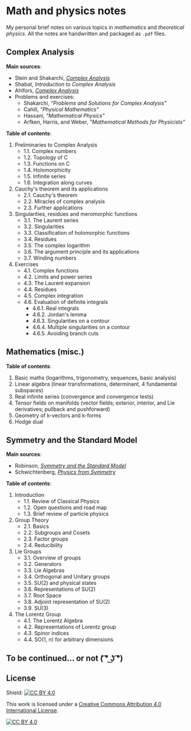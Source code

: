 # Math and physics notes

My personal brief notes on various topics in *mathematics* and *theoretical physics*. All the notes are handwritten and packaged as `.pdf` files.


## Complex Analysis

**Main sources**:

- Stein and Shakarchi, [*Complex Analysis*](https://www.amazon.com/Complex-Analysis-Elias-M-Stein-ebook/dp/B007K1BYD4)
- Shabat, *Introduction to Complex Analysis*
- Ahlfors, [*Complex Analysis*](https://www.amazon.com/Complex-Analysis-Lars-Ahlfors/dp/0070006571)
- Problems and exercises:
    - Shakarchi, *"Problems and Solutions for Complex Analysis"*
    - Cahill, *"Physical Mathematics"*
    - Hassani, *"Mathematical Physics"*
    - Arfken, Harris, and Weber, *"Mathematical Methods for Physicists"*

**Table of contents**:

1. Preliminaries to Complex Analysis
    - 1.1. Complex numbers
    - 1.2. Topology of C
    - 1.3. Functions on C
    - 1.4. Holomorphicity
    - 1.5. Infinite series
    - 1.6. Integration along curves
2. Cauchy's theorem and its applications
    - 2.1. Cauchy's theorem
    - 2.2. Miracles of complex analysis
    - 2.3. Further applications
3. Singularities, residues and meromorphic functions
    - 3.1. The Laurent series
    - 3.2. Singularities
    - 3.3. Classification of holomorphic functions
    - 3.4. Residues
    - 3.5. The complex logarithm
    - 3.6. The argument principle and its applications
    - 3.7. Winding numbers
4. Exercises
    - 4.1. Complex functions
    - 4.2. Limits and power series
    - 4.3. The Laurent expansion
    - 4.4. Residues
    - 4.5. Complex integration
    - 4.6. Evaluation of definite integrals
        - 4.6.1. Real integrals
        - 4.6.2. Jordan's lemma
        - 4.6.3. Singularities on a contour
        - 4.6.4. Multiple singularities on a contour
        - 4.6.5. Avoiding branch cuts


## Mathematics (misc.)

**Table of contents**:

1. Basic maths (logarithms, trigonometry, sequences, basic analysis)
2. Linear algebra (linear transformations, determinant, 4 fundamental subspaces)
3. Real infinite series (convergence and convergence tests)
4. Tensor fields on manifolds (vector fields; exterior, interior, and Lie derivatives; pullback and pushforward)
5. Geometry of k-vectors and k-forms
6. Hodge dual


## Symmetry and the Standard Model

**Main sources**:

- Robinson, [*Symmetry and the Standard Model*](https://www.amazon.com/Symmetry-Standard-Model-Mathematics-Particle/dp/1441982663)
- Schwichtenberg, [*Physics from Symmetry*](https://www.amazon.com/Physics-Symmetry-Undergraduate-Lecture-Notes/dp/3319666304)

**Table of contents**:

1. Introduction
    - 1.1. Review of Classical Physics
    - 1.2. Open questions and road map
    - 1.3. Brief review of particle physics
2. Group Theory
    - 2.1. Basics
    - 2.2. Subgroups and Cosets
    - 2.3. Factor groups
    - 2.4. Reducibility
3. Lie Groups
    - 3.1. Overview of groups
    - 3.2. Generators
    - 3.3. Lie Algebras
    - 3.4. Orthogonal and Unitary groups
    - 3.5. SU(2) and physical states
    - 3.6. Representations of SU(2)
    - 3.7. Root Space
    - 3.8. Adjoint representation of SU(2)
    - 3.9. SU(3)
4. The Lorentz Group
    - 4.1. The Lorentz Algebra
    - 4.2. Representations of Lorentz group
    - 4.3. Spinor indices
    - 4.4. SO(1, n) for arbitrary dimensions


## To be continued... or not ( ͡° ͜ʖ ͡°)


## License

Shield: [![CC BY 4.0][cc-by-shield]][cc-by]

This work is licensed under a
[Creative Commons Attribution 4.0 International License][cc-by].

[![CC BY 4.0][cc-by-image]][cc-by]

[cc-by]: http://creativecommons.org/licenses/by/4.0/
[cc-by-image]: https://i.creativecommons.org/l/by/4.0/88x31.png
[cc-by-shield]: https://img.shields.io/badge/License-CC%20BY%204.0-lightgrey.svg

